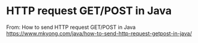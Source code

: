 # HTTP request GET/POST in Java

From: How to send HTTP request GET/POST in Java
https://www.mkyong.com/java/how-to-send-http-request-getpost-in-java/

